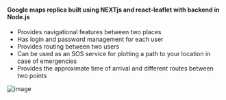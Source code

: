 #### Google maps replica built using NEXTjs and react-leaflet with backend in Node.js
- Provides navigational features between two places
- Has login and password management for each user
- Provides routing between two users
- Can be used as an SOS service for plotting a path to your location in case of emergencies
- Provides the approximate time of arrival and different routes between two points

![image](https://github.com/SaaranshShandilya/google-maps/assets/57387493/8d2aa308-6c32-4817-bb63-85da83c25c5f)
